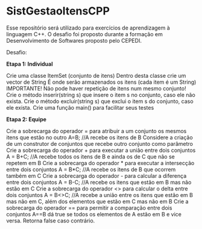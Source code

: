 # SistGestaoItensCPP
Esse repositório será utilizado para exercícios de aprendizagem à linguagem C++. O desafio foi proposto durante a formação em Desenvolvimento de Softwares proposto pelo CEPEDI. 

Desafio: 

**Etapa 1: Individual**

Crie uma classe ItemSet (conjunto de itens)
Dentro desta classe crie um vector de String É onde serão armazenados os
itens (cada item é um String)
IMPORTANTE! Não pode haver repetição de itens num mesmo conjunto!
Crie o método inserir(string s) que insere o item s no conjunto, caso ele não exista.
Crie o método excluir(string s) que exclui o item s do conjunto, caso ele exista.
Crie uma função main() para facilitar seus testes

**Etapa 2: Equipe**

Crie a sobrecarga do operador = para atribuir a um conjunto os mesmos itens que
estão no outro
A=B; //A recebe os itens de B
Considere a criação de um construtor de conjuntos que recebe outro
conjunto como parâmetro
Crie a sobrecarga do operador + para executar a união entre dois conjuntos
A = B+C; //A recebe todos os itens de B e ainda os de C que não se repetem
em B
Crie a sobrecarga do operador * para executar a intersecção entre dois conjuntos
A = B*C; //A recebe os itens de B que ocorrem também em C
Crie a sobrecarga do operador - para calcular a diferença entre dois conjuntos
A = B-C; //A recebe os itens que estão em B mas não estão em C
Crie a sobrecarga do operador <> para calcular o delta entre dois conjuntos
A = B<>C; //A recebe a união entre os itens que estão em B mas não em C,
além dos elementos que estão em C mas não em B
Crie a sobrecarga do operador == para permitir a comparação entre dois conjuntos
A==B dá true se todos os elementos de A estão em B e vice versa. Retorna
false caso contrário. 
